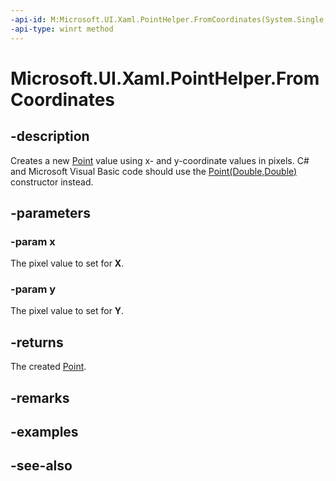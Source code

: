 ```yaml
---
-api-id: M:Microsoft.UI.Xaml.PointHelper.FromCoordinates(System.Single,System.Single)
-api-type: winrt method
---
```


<!-- Method syntax
public Windows.Foundation.Point FromCoordinates(System.Single x, System.Single y)
-->

# Microsoft.UI.Xaml.PointHelper.FromCoordinates

## -description

Creates a new [Point](/uwp/api/windows.foundation.point) value using x- and y-coordinate values in pixels. C# and Microsoft Visual Basic code should use the [Point(Double,Double)](/dotnet/api/windows.foundation.point.-ctor) constructor instead.

## -parameters

### -param x

The pixel value to set for **X**.

### -param y

The pixel value to set for **Y**.

## -returns

The created [Point](/uwp/api/windows.foundation.point).

## -remarks

## -examples

## -see-also
